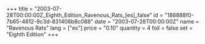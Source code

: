 +++
title = "2003-07-28T00:00:00Z_Eighth_Edition_Ravenous_Rats_[es]_false"
id = "188888f0-7b65-4812-9c3d-831408b8c088"
date = "2003-07-28T00:00:00Z"
name = "Ravenous Rats"
lang = ["es"]
price = "0.10"
quantity = 4
foil = false
set = "Eighth Edition"
+++
